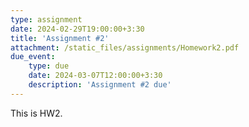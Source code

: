 ```yaml
---
type: assignment
date: 2024-02-29T19:00:00+3:30
title: 'Assignment #2'
attachment: /static_files/assignments/Homework2.pdf
due_event: 
    type: due
    date: 2024-03-07T12:00:00+3:30
    description: 'Assignment #2 due'
---
```

This is HW2.

